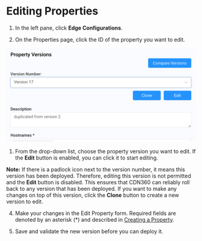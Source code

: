
# Editing Properties

1. In the left pane, click **Edge Configurations**.

2. On the Properties page, click the ID of the property you want to edit.

<p align="center"><img src="/docs/resources/images/edge-configurations/property-versions.png" alt="Upload Certificate Version" width="700"></p>

1. From the drop-down list, choose the property version you want to edit. If the **Edit** button is enabled, you can click it to start editing.

**Note:** If there is a padlock icon next to the version number, it means this version has been deployed. Therefore, editing this version is not permitted and the **Edit** button is disabled. This ensures that CDN360 can reliably roll back to any version that has been deployed. If you want to make any changes on top of this version, click the **Clone** button to create a new version to edit.

4. Make your changes in the Edit Property form. Required fields are denoted by an asterisk (\*) and described in [Creating a Property](</docs/portal/edge-configurations/creating-property.md>).

5. Save and validate the new version before you can deploy it.
